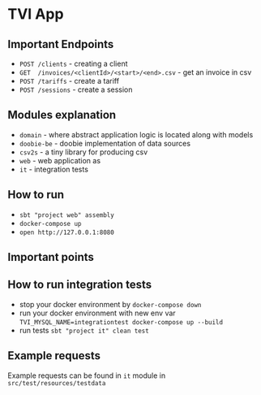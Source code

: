 # TVI App

## Important Endpoints
- `POST /clients` - creating a client
- `GET  /invoices/<clientId>/<start>/<end>.csv` - get an invoice in csv
- `POST /tariffs` - create a tariff
- `POST /sessions` - create a session

## Modules explanation
- `domain` - where abstract application logic is located along with models
- `doobie-be` - doobie implementation of data sources
- `csv2s` - a tiny library for producing csv
- `web` - web application as
- `it` - integration tests

## How to run
- `sbt "project web" assembly`
- `docker-compose up`
- `open http://127.0.0.1:8080`

## Important points

## How to run integration tests
- stop your docker environment by `docker-compose down`
- run your docker environment with new env var 
    `TVI_MYSQL_NAME=integrationtest docker-compose up --build`
- run tests `sbt "project it" clean test`

## Example requests
Example requests can be found in `it` module in `src/test/resources/testdata`